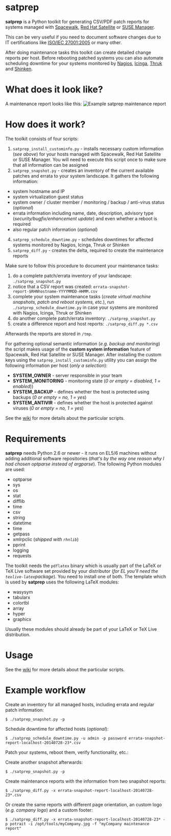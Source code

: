 satprep
=======

**satprep** is a Python toolkit for generating CSV/PDF patch reports for systems managed with [Spacewalk](http://www.spacewalkproject.org/), [Red Hat Satellite](http://www.redhat.com/products/enterprise-linux/satellite/) or [SUSE Manager](http://www.suse.com/products/suse-manager/).
 
This can be very useful if you need to document software changes due to IT certifications like [ISO/IEC 27001:2005](http://en.wikipedia.org/wiki/ISO/IEC_27001:2005) or many other.

After doing maintenance tasks this toolkit can create detailed change reports per host. Before rebooting patched systems you can also automate scheduling downtime for your systems monitored by [Nagios](http://www.nagios.org/), [Icinga](http://www.icinga.org/), [Thruk](http://www.thruk.org/) and [Shinken](http://www.shinken-monitoring.org).



What does it look like?
=======================

A maintenance report looks like this:
![Example satprep maintenance report](https://raw.githubusercontent.com/stdevel/satprep/master/satprep_example_report.png "Example satprep maintenance report")



How does it work?
=================

The toolkit consists of four scripts:


1. `satprep_install_custominfo.py` - installs necessary custom information (*see above*) for your hosts managed with Spacewalk, Red Hat Satellite or SUSE Manager. You will need to execute this script once to make sure that all information can be assigned
2. `satprep_snapshot.py` - creates an inventory of the current available patches and errata to your system landscape. It gathers the following information:
  * system hostname and IP
  * system virtualization guest status
  * system owner / cluster member / monitoring / backup / anti-virus status (*optional*)
  * errata information including name, date, description, advisory type (*security/bugfix/enhancement update*) and even whether a reboot is required
  * also regular patch information (*optional*)
4. `satprep_schedule_downtime.py` - schedules downtimes for affected systems monitored by Nagios, Icinga, Thruk or Shinken
3. `satprep_diff.py` - creates the delta, required to create the maintenance reports
 


Make sure to follow this procedure to document your maintenance tasks:

1. do a complete patch/errata inventory of your landscape: `./satprep_snapshot.py`
2. notice that a CSV report was created: `errata-snapshot-report-$RHNhostname-YYYYMMDD-HHMM.csv`
3. complete your system maintenance tasks (*create virtual machine snapshots, patch and reboot systems, etc.*), run `./satprep_schedule_downtime.py` in case your systems are monitored with Nagios, Icinga, Thruk or Shinken
4. do another complete patch/errata inventory: `./satprep_snapshot.py`
5. create a difference report and host reports: `./satprep_diff.py *.csv`

Afterwards the reports are stored in `/tmp`.

For gathering optional semantic information (*e.g. backup and monitoring*) the script makes usage of the **custom system information** feature of Spacewalk, Red Hat Satellite or SUSE Manager. After installing the custom keys using the `satprep_install_custominfo.py` utility you can assign the following information per host (*only a selection*):
* **SYSTEM_OWNER** - server responsible in your team
* **SYSTEM_MONITORING** - monitoring state (*0 or empty = disabled, 1 = enabled*))
* **SYSTEM_BACKUP** - defines whether the host is protected using backups (*0 or empty = no, 1 = yes*)
* **SYSTEM_ANTIVIR** - defines whether the host is protected against viruses (*0 or empty = no, 1 = yes*)

See the [wiki](https://github.com/stdevel/satprep/wiki) for more details about the particular scripts.


Requirements
============

**satprep** needs Python 2.6 or newer - it runs on EL5/6 machines without adding additional software repositories (*that's by the way one reason why I had chosen optparse instead of argparse*).
The following Python modules are used:
* optparse
* sys
* os
* stat
* difflib
* time
* csv
* string
* datetime
* time
* getpass
* xmlrpclic (*shipped with `rhnlib`*)
* pprint
* logging
* requests

The toolkit needs the `pdflatex` binary which is usually part of the LaTeX or TeX Live software set provided by your distributor (*for EL you’ll need the `texlive-latex`package*). You need to install one of both.
The template which is used by **satprep** uses the following LaTeX modules:
* wasysym
* tabularx
* colortbl
* array
* hyper
* graphicx

Usually these modules should already be part of your LaTeX or TeX Live distribution.



Usage
=====

See the [wiki](https://github.com/stdevel/satprep/wiki) for more details about the particular scripts.



Example workflow
================

Create an inventory for all managed hosts, including errata and regular patch information:
```
$ ./satprep_snapshot.py -p
```
Schedule downtime for affected hosts (*optional*):
```
$ ./satprep_schedule_downtime.py -u admin -p password errata-snapshot-report-localhost-20140728-23*.csv
```
Patch your systems, reboot them, verify functionality, etc.:

Create another snapshot afterwards:
```
$ ./satprep_snapshot.py -p
```

Create maintenance reports with the information from two snapshot reports:
```
$ ./satprep_diff.py -x errata-snapshot-report-localhost-20140728-23*.csv
```

Or create the same reports with different page orientation, an custom logo (*e.g. company logo*) and a custom footer:
```
$ ./satprep_diff.py -x errata-snapshot-report-localhost-20140728-23* -p potrait -i /opt/tools/myCompany.jpg -f "myCompany maintenance report"
```
